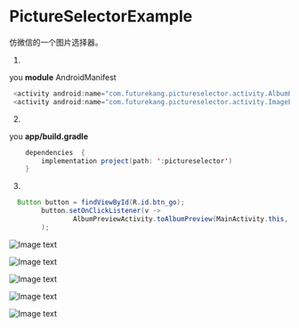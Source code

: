 # PictureSelectorExample
仿微信的一个图片选择器。


 1.
 
you **module** AndroidManifest

```java
 <activity android:name="com.futurekang.pictureselector.activity.AlbumPreviewActivity" />
 <activity android:name="com.futurekang.pictureselector.activity.ImagePreviewActivity" />
```

 2. 

you **app/build.gradle**

```java
    dependencies  {
    	implementation project(path: ':pictureselector')
    }
```

 3. 

```java
  Button button = findViewById(R.id.btn_go);
        button.setOnClickListener(v ->
                AlbumPreviewActivity.toAlbumPreview(MainActivity.this, 9)
        );
```






![Image text](https://github.com/futurekang/Picture-Folder/blob/master/20191203104948.jpg)

![Image text](https://github.com/futurekang/Picture-Folder/blob/master/20191203105135.jpg)

![Image text](https://github.com/futurekang/Picture-Folder/blob/master/20191203105143.jpg)

![Image text](https://github.com/futurekang/Picture-Folder/blob/master/20191203105151.jpg)

![Image text](https://github.com/futurekang/Picture-Folder/blob/master/20191203105202.jpg)
